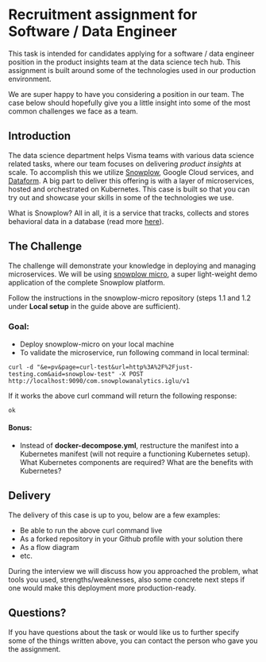 # Recruitment assignment for Software / Data Engineer
This task is intended for candidates applying for a software / data engineer position in the product insights team at the data science tech hub. This assignment is built around some of the technologies used in our production environment.

We are super happy to have you considering a position in our team. The case below should hopefully give you a little insight into some of the most common challenges we face as a team.

## Introduction
The data science department helps Visma teams with various data science related tasks, where our team focuses on delivering *product insights* at scale. To accomplish this we utilize [Snowplow](https://github.com/snowplow), Google Cloud services, and [Dataform](https://dataform.co/). A big part to deliver this offering is with a layer of microservices, hosted and orchestrated on Kubernetes. This case is built so that you can try out and showcase your skills in some of the technologies we use.

What is Snowplow? All in all, it is a service that tracks, collects and stores behavioral data in a database (read more [here](https://snowplowanalytics.com/)).

## The Challenge
The challenge will demonstrate your knowledge in deploying and managing microservices. We will be using [snowplow micro](https://github.com/snowplow-incubator/snowplow-micro-examples#1-local-setup), a super light-weight demo application of the complete Snowplow platform.

Follow the instructions in the snowplow-micro repository (steps 1.1 and 1.2 under **Local setup** in the guide above are sufficient).

### Goal:
- Deploy snowplow-micro on your local machine
- To validate the microservice, run following command in local terminal:
```
curl -d "&e=pv&page=curl-test&url=http%3A%2F%2Fjust-testing.com&aid=snowplow-test" -X POST http://localhost:9090/com.snowplowanalytics.iglu/v1
```

If it works the above curl command will return the following response:
```
ok
```

#### Bonus:
- Instead of **docker-decompose.yml**, restructure the manifest into a Kubernetes manifest (will not require a functioning Kubernetes setup). What Kubernetes components are required? What are the benefits with Kubernetes?

## Delivery
The delivery of this case is up to you, below are a few examples:
- Be able to run the above curl command live
- As a forked repository in your Github profile with your solution there
- As a flow diagram
- etc.

During the interview we will discuss how you approached the problem, what tools you used, strengths/weaknesses, also some concrete next steps if one would make this deployment more production-ready.

## Questions?
If you have questions about the task or would like us to further specify some of the things written above, you can contact the person who gave you the assignment.
